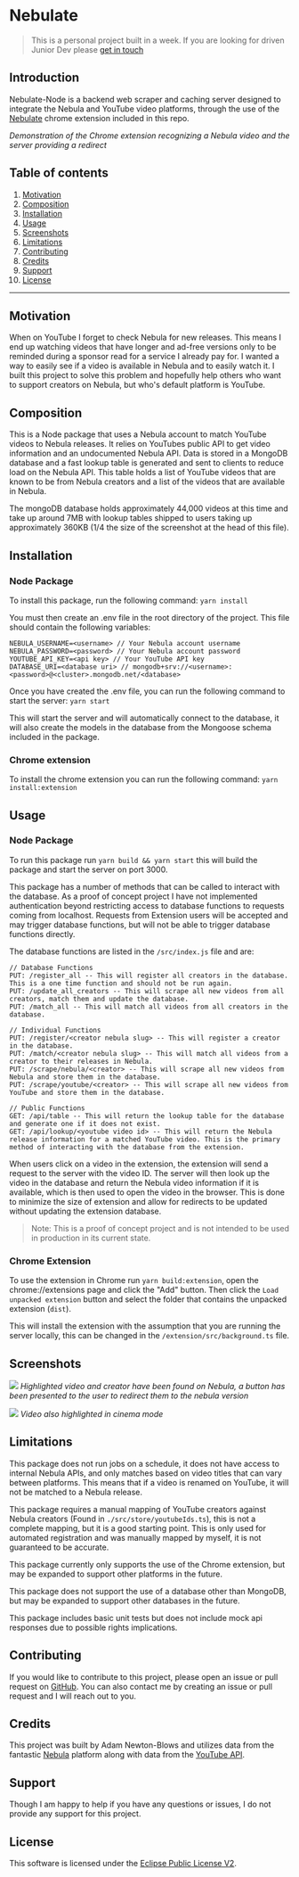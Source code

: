 # Nebulate

> This is a personal project built in a week. If you are looking for driven Junior Dev please [get in touch](https://www.linkedin.com/in/adamnb)

## Introduction

Nebulate-Node is a backend web scraper and caching server designed to integrate the Nebula and YouTube video platforms, through the use of the [Nebulate](https://github.com/oenu/Nebulate/tree/main/extension) chrome extension included in this repo.

[](screenshots/extension_demo.mp4)
*Demonstration of the Chrome extension recognizing a Nebula video and the server providing a redirect*
## Table of contents

1. [Motivation](#motivation)
2. [Composition](#composition})
3. [Installation](#installation)
4. [Usage](#usage)
5. [Screenshots](#screenshots)
6. [Limitations](#limitations)
7. [Contributing](#contributing)
8. [Credits](#credits)
9. [Support](#support)
10. [License](#license)

---

## Motivation

<!-- Why did I make this -->

When on YouTube I forget to check Nebula for new releases. This means I end up watching videos that have longer and ad-free versions only to be reminded during a sponsor read for a service I already pay for. I wanted a way to easily see if a video is available in Nebula and to easily watch it. I built this project to solve this problem and hopefully help others who want to support creators on Nebula, but who's default platform is YouTube.

## Composition

<!-- What is this package -->

This is a Node package that uses a Nebula account to match YouTube videos to Nebula releases. It relies on YouTubes public API to get video information and an undocumented Nebula API. Data is stored in a MongoDB database and a fast lookup table is generated and sent to clients to reduce load on the Nebula API. This table holds a list of YouTube videos that are known to be from Nebula creators and a list of the videos that are available in Nebula.

The mongoDB database holds approximately 44,000 videos at this time and take up around 7MB with lookup tables shipped to users taking up approximately 360KB (1/4 the size of the screenshot at the head of this file).

## Installation

 <!-- How to install -->

### Node Package

To install this package, run the following command: `yarn install`

You must then create an .env file in the root directory of the project. This file should contain the following variables:

```
NEBULA_USERNAME=<username> // Your Nebula account username
NEBULA_PASSWORD=<password> // Your Nebula account password
YOUTUBE_API_KEY=<api key> // Your YouTube API key
DATABASE_URI=<database uri> // mongodb+srv://<username>:<password>@<cluster>.mongodb.net/<database>
```

Once you have created the .env file, you can run the following command to start the server: `yarn start`

This will start the server and will automatically connect to the database, it will also create the models in the database from the Mongoose schema included in the package.

### Chrome extension

To install the chrome extension you can run the following command: `yarn install:extension`

## Usage

 <!-- How to use this package -->
### Node Package
To run this package run `yarn build && yarn start` this will build the package and start the server on port 3000.

This package has a number of methods that can be called to interact with the database. As a proof of concept project I have not implemented authentication beyond restricting access to database functions to requests coming from localhost. Requests from Extension users will be accepted and may trigger database functions, but will not be able to trigger database functions directly.

The database functions are listed in the `/src/index.js` file and are:
```
// Database Functions
PUT: /register_all -- This will register all creators in the database. This is a one time function and should not be run again.
PUT: /update_all_creators -- This will scrape all new videos from all creators, match them and update the database.
PUT: /match_all -- This will match all videos from all creators in the database.

// Individual Functions
PUT: /register/<creator nebula slug> -- This will register a creator in the database.
PUT: /match/<creator nebula slug> -- This will match all videos from a creator to their releases in Nebula.
PUT: /scrape/nebula/<creator> -- This will scrape all new videos from Nebula and store them in the database.
PUT: /scrape/youtube/<creator> -- This will scrape all new videos from YouTube and store them in the database.

// Public Functions
GET: /api/table -- This will return the lookup table for the database and generate one if it does not exist.
GET: /api/lookup/<youtube video id> -- This will return the Nebula release information for a matched YouTube video. This is the primary method of interacting with the database from the extension.
```


When users click on a video in the extension, the extension will send a request to the server with the video ID. The server will then look up the video in the database and return the Nebula video information if it is available, which is then used to open the video in the browser. This is done to minimize the size of extension and allow for redirects to be updated without updating the extension database.

> Note: This is a proof of concept project and is not intended to be used in production in its current state.

### Chrome Extension
To use the extension in Chrome run `yarn build:extension`, open the chrome://extensions page and click the "Add" button. Then click the `Load unpacked extension` button and select the folder that contains the unpacked extension (`dist`).

This will install the extension with the assumption that you are running the server locally, this can be changed in the `/extension/src/background.ts` file.


## Screenshots

![](screenshots/matched_nebula_video.png)
*Highlighted video and creator have been found on Nebula, a button has been presented to the user to redirect them to the nebula version*


![](screenshots/matched_nebula_video_cinema.png)
*Video also highlighted in cinema mode*
## Limitations

 <!-- How this package is limited -->

This package does not run jobs on a schedule, it does not have access to internal Nebula APIs, and only matches based on video titles that can vary between platforms. This means that if a video is renamed on YouTube, it will not be matched to a Nebula release.

This package requires a manual mapping of YouTube creators against Nebula creators (Found in `./src/store/youtubeIds.ts`), this is not a complete mapping, but it is a good starting point. This is only used for automated registration and was manually mapped by myself, it is not guaranteed to be accurate.

This package currently only supports the use of the Chrome extension, but may be expanded to support other platforms in the future.

This package does not support the use of a database other than MongoDB, but may be expanded to support other databases in the future.

This package includes basic unit tests but does not include mock api responses due to possible rights implications.

## Contributing

<!-- How to contribute to this project -->

If you would like to contribute to this project, please open an issue or pull request on [GitHub](https://github.com/oenu/Nebulate). You can also contact me by creating an issue or pull request and I will reach out to you.

## Credits

This project was built by Adam Newton-Blows and utilizes data from the fantastic [Nebula](https://nebula.app/) platform along with data from the [YouTube API](https://developers.google.com/youtube/v3/).

## Support

Though I am happy to help if you have any questions or issues, I do not provide any support for this project.

## License

This software is licensed under the [Eclipse Public License V2](LICENSE).

